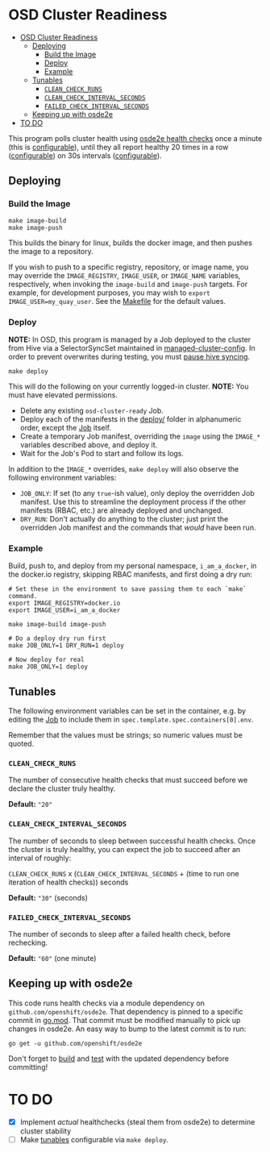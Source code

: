 # OSD Cluster Readiness

- [OSD Cluster Readiness](#osd-cluster-readiness)
  - [Deploying](#deploying)
    - [Build the Image](#build-the-image)
    - [Deploy](#deploy)
    - [Example](#example)
  - [Tunables](#tunables)
    - [`CLEAN_CHECK_RUNS`](#clean_check_runs)
    - [`CLEAN_CHECK_INTERVAL_SECONDS`](#clean_check_interval_seconds)
    - [`FAILED_CHECK_INTERVAL_SECONDS`](#failed_check_interval_seconds)
  - [Keeping up with osde2e](#keeping-up-with-osde2e)
- [TO DO](#to-do)

This program polls cluster health using [osde2e health checks](https://github.com/openshift/osde2e/blob/041355675304a7aa371b7fbeea313001036feb75/pkg/common/cluster/clusterutil.go#L211)
once a minute (this is [configurable](#failed_check_interval_seconds)),
until they all report healthy 20 times in a row ([configurable](#clean_check_runs))
on 30s intervals ([configurable](#clean_check_interval_seconds)).

## Deploying

### Build the Image

```
make image-build
make image-push
```

This builds the binary for linux, builds the docker image, and then pushes the image to a repository.

If you wish to push to a specific registry, repository, or image name, you may override the `IMAGE_REGISTRY`, `IMAGE_USER`, or `IMAGE_NAME` variables, respectively, when invoking the `image-build` and `image-push` targets.
For example, for development purposes, you may wish to `export IMAGE_USER=my_quay_user`.
See the [Makefile](Makefile) for the default values.

### Deploy
**NOTE:** In OSD, this program is managed by a Job deployed to the cluster from Hive via a SelectorSyncSet maintained in [managed-cluster-config](https://github.com/openshift/managed-cluster-config/tree/01332ca90e15cd9a0d67cdcc596f538fa8869dbb/deploy/osd-cluster-ready).
In order to prevent overwrites during testing, you must [pause hive syncing](https://github.com/openshift/ops-sop/blob/master/v4/knowledge_base/pause-syncset.md).

```
make deploy
```

This will do the following on your currently logged-in cluster. **NOTE:** You must have elevated permissions.
- Delete any existing `osd-cluster-ready` Job.
- Deploy each of the manifests in the [deploy/](deploy) folder in alphanumeric order, except the [Job](deploy/60-osd-ready.Job.yaml) itself.
- Create a temporary Job manifest, overriding the `image` using the `IMAGE_*` variables described above, and deploy it.
- Wait for the Job's Pod to start and follow its logs.

In addition to the `IMAGE_*` overrides, `make deploy` will also observe the following environment variables:
- `JOB_ONLY`: If set (to any `true`-ish value), only deploy the overridden Job manifest.
  Use this to streamline the deployment process if the other manifests (RBAC, etc.) are already deployed and unchanged.
- `DRY_RUN`: Don't actually do anything to the cluster; just print the overridden Job manifest and the commands that _would_ have been run.

### Example

Build, push to, and deploy from my personal namespace, `i_am_a_docker`, in the docker.io registry, skipping RBAC manifests, and first doing a dry run:

```
# Set these in the environment to save passing them to each `make` command.
export IMAGE_REGISTRY=docker.io
export IMAGE_USER=i_am_a_docker

make image-build image-push

# Do a deploy dry run first
make JOB_ONLY=1 DRY_RUN=1 deploy

# Now deploy for real
make JOB_ONLY=1 deploy
```

## Tunables
The following environment variables can be set in the container, e.g. by editing the [Job](deploy/60-osd-ready.Job.yaml) to include them in `spec.template.spec.containers[0].env`.

Remember that the values must be strings; so numeric values must be quoted.

### `CLEAN_CHECK_RUNS`
The number of consecutive health checks that must succeed before we declare the cluster truly healthy.

**Default:** `"20"`

### `CLEAN_CHECK_INTERVAL_SECONDS`
The number of seconds to sleep between successful health checks.
Once the cluster is truly healthy, you can expect the job to succeed after an interval of roughly:

`CLEAN_CHECK_RUNS` x (`CLEAN_CHECK_INTERVAL_SECONDS` + (time to run one iteration of health checks)) seconds

**Default:** `"30"` (seconds)

### `FAILED_CHECK_INTERVAL_SECONDS`
The number of seconds to sleep after a failed health check, before rechecking.

**Default:** `"60"` (one minute)

## Keeping up with osde2e
This code runs health checks via a module dependency on `github.com/openshift/osde2e`.
That dependency is pinned to a specific commit in [go.mod](go.mod).
That commit must be modified manually to pick up changes in osde2e.
An easy way to bump to the latest commit is to run:

```
go get -u github.com/openshift/osde2e
```

Don't forget to [build](#deploying-the-image) and [test](#deploying-the-job) with the updated dependency before committing!

# TO DO

- [x] Implement _actual_ healthchecks (steal them from osde2e) to determine cluster stability
- [ ] Make [tunables](#tunables) configurable via `make deploy`.
